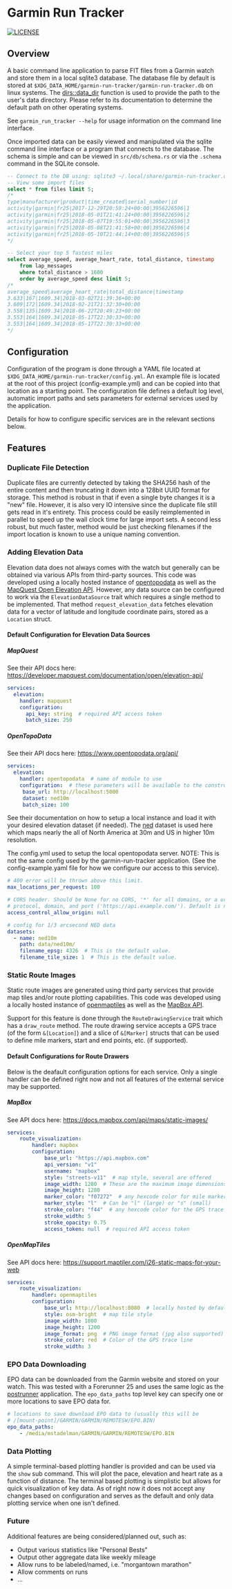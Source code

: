 # Garmin Run Tracker
[![LICENSE](https://img.shields.io/badge/license-MIT-blue.svg)](LICENSE)

## Overview

A basic command line application to parse FIT files from a Garmin watch
and store them in a local sqlite3 database. The database file by default
is stored at `$XDG_DATA_HOME/garmin-run-tracker/garmin-run-tracker.db`
on linux systems. The
[dirs::data_dir](https://docs.rs/dirs/2.0.2/dirs/fn.data_dir.html)
function is used to provide the path to the user's data directory.
Please refer to its documentation to determine the default path on other
operating systems.

See `garmin_run_tracker --help` for usage information on the command line
interface.

Once imported data can be easily viewed and manipulated via the sqlite
command line interface or a program that connects to the database. The
schema is simple and can be viewed in `src/db/schema.rs` or via the
`.schema` command in the SQLite console.


```sql
-- Connect to the DB using: sqlite3 ~/.local/share/garmin-run-tracker.db
-- View some import files
select * from files limit 5;
/*
type|manufacturer|product|time_created|serial_number|id
activity|garmin|fr25|2017-12-29T20:59:24+00:00|3956226596|1
activity|garmin|fr25|2018-05-01T21:41:24+00:00|3956226596|2
activity|garmin|fr25|2018-05-07T19:55:01+00:00|3956226596|3
activity|garmin|fr25|2018-05-08T21:41:58+00:00|3956226596|4
activity|garmin|fr25|2018-05-10T21:44:14+00:00|3956226596|5
*/

-- Select your top 5 fastest miles
select average_speed, average_heart_rate, total_distance, timestamp
    from lap_messages
    where total_distance > 1600
    order by average_speed desc limit 5;
/*
average_speed|average_heart_rate|total_distance|timestamp
3.633|167|1609.34|2018-03-02T21:39:36+00:00
3.609|172|1609.34|2018-02-21T21:32:30+00:00
3.558|135|1609.34|2018-06-22T20:49:23+00:00
3.553|164|1609.34|2018-05-17T22:30:33+00:00
3.553|164|1609.34|2018-05-17T22:30:33+00:00
*/
```

## Configuration
Configuration of the program is done through a YAML file located at
`$XDG_DATA_HOME/garmin-run-tracker/config.yml`. An example file is
located at the root of this project (config-example.yml) and can be
copied into that location as a starting point. The configuration file
defines a default log level, automatic import paths and sets parameters
for external services used by the application.

Details for how to configure specific services are in the relevant sections
below.

## Features


### Duplicate File Detection

Duplicate files are currently detected by taking the SHA256 hash of the
entire content and then truncating it down into a 128bit UUID format for
storage. This method is robust in that if even a single byte changes it
is a "new" file. However, it is also very IO intensive since the duplicate
file still gets read in it's entirety. This process could be easily
reimplemented in parallel to speed up the wall clock time for large import
sets. A second less robust, but much faster, method would be just checking
filenames if the import location is known to use a unique naming convention.


### Adding Elevation Data

Elevation data does not always comes with the watch but generally can be
obtained via various APIs from third-party sources. This code was developed
using a locally hosted instance of [opentopodata](https://www.opentopodata.org/)
as well as the [MapQuest Open Elevation API](https://developer.mapquest.com/documentation/open/elevation-api/).
However, any data source can be configured to work via the `ElevationDataSource`
trait which requires a single method to be implemented. That method
`request_elevation_data` fetches elevation data for a vector of latitude
and longitude coordinate pairs, stored as a `Location` struct.

#### Default Configuration for Elevation Data Sources

##### MapQuest

See their API docs here: https://developer.mapquest.com/documentation/open/elevation-api/
```yaml
services:
  elevation:
    handler: mapquest
    configuration:
      api_key: string  # required API access token
      batch_size: 250
```

##### OpenTopoData

See their API docs here: https://www.opentopodata.org/api/
```yaml
services:
  elevation:
    handler: opentopodata  # name of module to use
    configuration:  # these parameters will be available to the constructor
     base_url: http://localhost:5000
     dataset: ned10m
     batch_size: 100
```

See their documentation on how to setup a local instance and load it with
your desired elevation dataset (if needed). The
[ned](https://www.opentopodata.org/datasets/ned/) dataset is used here
which maps nearly the all of North America at 30m and US in higher
10m resolution.

The config.yml used to setup the local opentopodata server. NOTE: This
is not the same config used by the garmin-run-tracker application.
(See the config-example.yaml file for how we configure our access to this
service).
```yaml
# 400 error will be thrown above this limit.
max_locations_per_request: 100

# CORS header. Should be None for no CORS, '*' for all domains, or a url with
# protocol, domain, and port ('https://api.example.com/'). Default is null.
access_control_allow_origin: null

# config for 1/3 arcsecond NED data
datasets:
  - name: ned10m
    path: data/ned10m/
    filename_epsg: 4326  # This is the default value.
    filename_tile_size: 1  # This is the default value.
```


### Static Route Images

Static route images are generated using third party services that provide
map tiles and/or route plotting capabilities. This code was developed using
a locally hosted instance of [openmaptiles](https://openmaptiles.org/) as
well as the [MapBox API](https://www.mapbox.com/).

Support for this feature is done through the `RouteDrawingService` trait
which has a `draw_route` method. The route drawing service accepts a GPS
trace (of the form `&[Location]`) and a slice of `&[Marker]` structs
that can be used to define mile markers, start and end points, etc.
(if supported).

#### Default Configurations for Route Drawers

Below is the deafault configuration options for each service. Only a single
handler can be defined right now and not all features of the external
service may be supported.

##### MapBox
See API docs here: https://docs.mapbox.com/api/maps/static-images/
```yaml
services:
    route_visualization:
        handler: mapbox
        configuration:
            base_url: "https://api.mapbox.com"
            api_version: "v1"
            username: "mapbox"
            style: "streets-v11"  # map style, several are offered
            image_width: 1280  # These are the maximum image dimensions
            image_height: 1280
            marker_color: "f07272"  # any hexcode color for mile markers
            marker_style: "l"  # Can be "l" (large) or "s" (small)
            stroke_color: "f44"  # any hexcode color for the GPS trace line
            stroke_width: 5
            stroke_opacity: 0.75
            access_token: null  # required API access token
```


##### OpenMapTiles
See API docs here: https://support.maptiler.com/i26-static-maps-for-your-web
```yaml
services:
    route_visualization:
        handler: openmaptiles
        configuration:
            base_url: http://localhost:8080  # locally hosted by default
            style: osm-bright  # map tile style
            image_width: 1800
            image_height: 1200
            image_format: png  # PNG image format (jpg also supported)
            stroke_color: red  # Color of the GPS trace line
            stroke_width: 3
```


### EPO Data Downloading

EPO data can be downloaded from the Garmin website and stored on your watch.
This was tested with a Forerunner 25 and uses the same logic as the
[postrunner](https://github.com/scrapper/postrunner) application. The
`epo_data_paths` top level key can specify one or more locations to save
EPO data for.

```yaml
# locations to save download EPO data to (usually this will be
# /[mount-point]/GARMIN/GARMIN/REMOTESW/EPO.BIN)
epo_data_paths:
    - /media/mstadelman/GARMIN/GARMIN/REMOTESW/EPO.BIN
```


### Data Plotting

A simple terminal-based plotting handler is provided and can be used via
the `show` sub command. This will plot the pace, elevation and heart rate
as a function of distance. The terminal based plotting is simplistic but
allows for quick visualization of key data. As of right now it does not
accept any changes based on configuration and serves as the default and
only data plotting service when one isn't defined.


### Future

Additional features are being considered/planned out, such as:
 * Output various statistics like "Personal Bests"
 * Output other aggregate data like weekly mileage
 * Allow runs to be labeled/named, i.e. "morgantown marathon"
 * Allow comments on runs
 * ...

